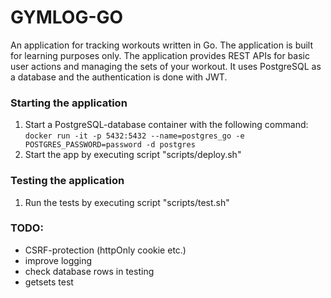 # GYMLOG-GO
An application for tracking workouts written in Go. The application is built for learning purposes only. The application provides REST APIs for basic user actions and managing the sets of your workout. It uses PostgreSQL as a database and the authentication is done with JWT.

### Starting the application
1. Start a PostgreSQL-database container with the following command: ```docker run -it -p 5432:5432 --name=postgres_go -e POSTGRES_PASSWORD=password -d postgres```
2. Start the app by executing script "scripts/deploy.sh"

### Testing the application
1. Run the tests by executing script "scripts/test.sh"

### TODO:
- CSRF-protection (httpOnly cookie etc.)
- improve logging
- check database rows in testing
- getsets test